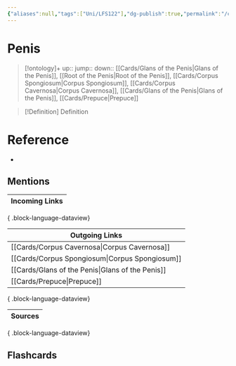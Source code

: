 ```yaml
---
{"aliases":null,"tags":["Uni/LFS122"],"dg-publish":true,"permalink":"/cards/penis/","dgPassFrontmatter":true}
---
```


# Penis

> [!ontology]+
> up:: 
> jump:: 
> down:: [[Cards/Glans of the Penis\|Glans of the Penis]], [[Root of the Penis\|Root of the Penis]], [[Cards/Corpus Spongiosum\|Corpus Spongiosum]], [[Cards/Corpus Cavernosa\|Corpus Cavernosa]], [[Cards/Glans of the Penis\|Glans of the Penis]], [[Cards/Prepuce\|Prepuce]]

> [!Definition] Definition
> 

# Reference
- 

## Mentions
| Incoming Links |
| -------------- |

{ .block-language-dataview}

| Outgoing Links                                      |
| --------------------------------------------------- |
| [[Cards/Corpus Cavernosa\|Corpus Cavernosa]]     |
| [[Cards/Corpus Spongiosum\|Corpus Spongiosum]]   |
| [[Cards/Glans of the Penis\|Glans of the Penis]] |
| [[Cards/Prepuce\|Prepuce]]                       |

{ .block-language-dataview}

| Sources |
| ------- |

{ .block-language-dataview}

## Flashcards
